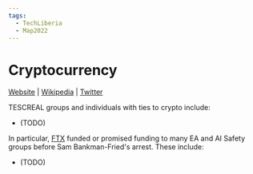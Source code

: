 ```yaml
---
tags:
  - TechLiberia
  - Map2022
---
```

# Cryptocurrency

[Website]() | [Wikipedia]() |  [Twitter]()

TESCREAL groups and individuals with ties to crypto include: 
- (TODO)

In particular, [FTX](../Avant-Gardea%20Arriere-Gardea/FTX.md) funded or promised funding to many EA and AI Safety groups before Sam Bankman-Fried's arrest. These include:
- (TODO)